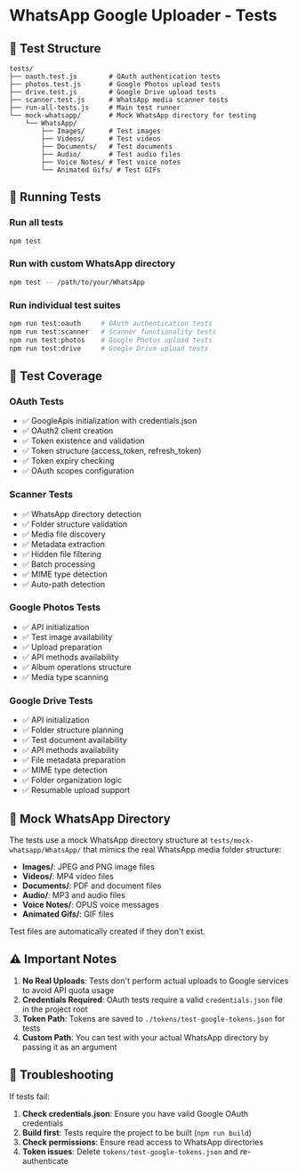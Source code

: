 # WhatsApp Google Uploader - Tests

## 📁 Test Structure

```
tests/
├── oauth.test.js        # OAuth authentication tests
├── photos.test.js       # Google Photos upload tests
├── drive.test.js        # Google Drive upload tests
├── scanner.test.js      # WhatsApp media scanner tests
├── run-all-tests.js     # Main test runner
└── mock-whatsapp/       # Mock WhatsApp directory for testing
    └── WhatsApp/
        ├── Images/      # Test images
        ├── Videos/      # Test videos
        ├── Documents/   # Test documents
        ├── Audio/       # Test audio files
        ├── Voice Notes/ # Test voice notes
        └── Animated Gifs/ # Test GIFs
```

## 🚀 Running Tests

### Run all tests
```bash
npm test
```

### Run with custom WhatsApp directory
```bash
npm test -- /path/to/your/WhatsApp
```

### Run individual test suites
```bash
npm run test:oauth     # OAuth authentication tests
npm run test:scanner   # Scanner functionality tests
npm run test:photos    # Google Photos upload tests
npm run test:drive     # Google Drive upload tests
```

## 📝 Test Coverage

### OAuth Tests
- ✅ GoogleApis initialization with credentials.json
- ✅ OAuth2 client creation
- ✅ Token existence and validation
- ✅ Token structure (access_token, refresh_token)
- ✅ Token expiry checking
- ✅ OAuth scopes configuration

### Scanner Tests
- ✅ WhatsApp directory detection
- ✅ Folder structure validation
- ✅ Media file discovery
- ✅ Metadata extraction
- ✅ Hidden file filtering
- ✅ Batch processing
- ✅ MIME type detection
- ✅ Auto-path detection

### Google Photos Tests
- ✅ API initialization
- ✅ Test image availability
- ✅ Upload preparation
- ✅ API methods availability
- ✅ Album operations structure
- ✅ Media type scanning

### Google Drive Tests
- ✅ API initialization
- ✅ Folder structure planning
- ✅ Test document availability
- ✅ API methods availability
- ✅ File metadata preparation
- ✅ MIME type detection
- ✅ Folder organization logic
- ✅ Resumable upload support

## 🎯 Mock WhatsApp Directory

The tests use a mock WhatsApp directory structure at `tests/mock-whatsapp/WhatsApp/` that mimics the real WhatsApp media folder structure:

- **Images/**: JPEG and PNG image files
- **Videos/**: MP4 video files
- **Documents/**: PDF and document files
- **Audio/**: MP3 and audio files
- **Voice Notes/**: OPUS voice messages
- **Animated Gifs/**: GIF files

Test files are automatically created if they don't exist.

## ⚠️ Important Notes

1. **No Real Uploads**: Tests don't perform actual uploads to Google services to avoid API quota usage
2. **Credentials Required**: OAuth tests require a valid `credentials.json` file in the project root
3. **Token Path**: Tokens are saved to `./tokens/test-google-tokens.json` for tests
4. **Custom Path**: You can test with your actual WhatsApp directory by passing it as an argument

## 🔧 Troubleshooting

If tests fail:

1. **Check credentials.json**: Ensure you have valid Google OAuth credentials
2. **Build first**: Tests require the project to be built (`npm run build`)
3. **Check permissions**: Ensure read access to WhatsApp directories
4. **Token issues**: Delete `tokens/test-google-tokens.json` and re-authenticate